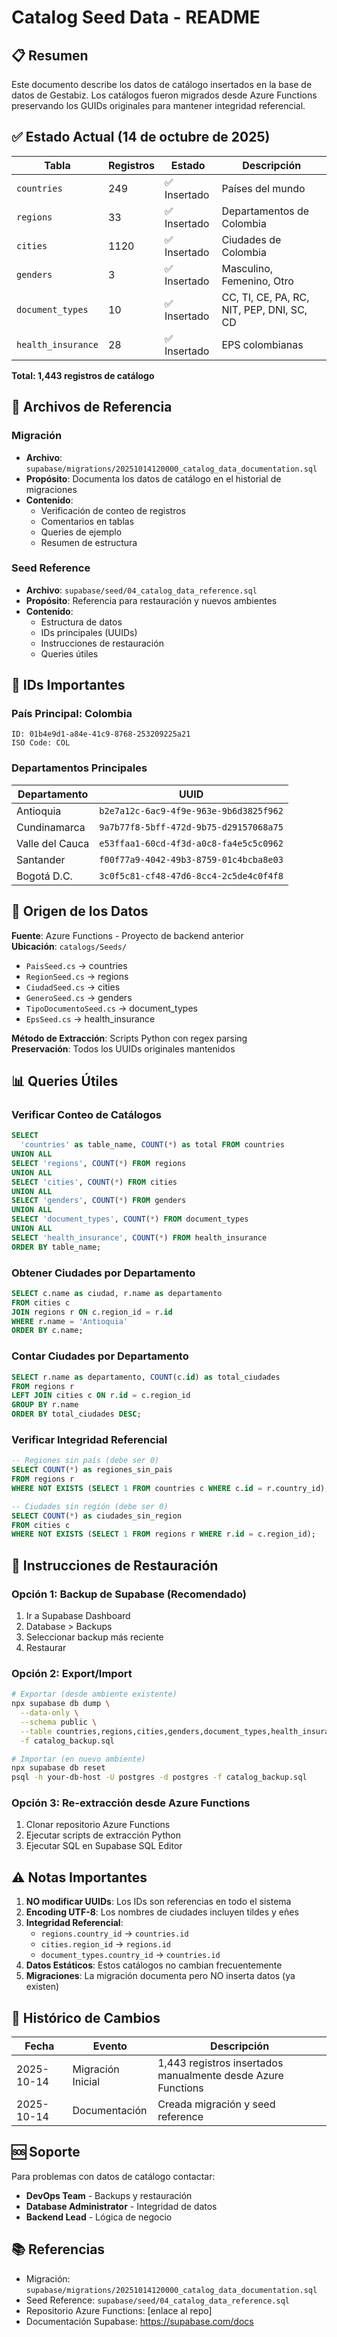 # Catalog Seed Data - README

## 📋 Resumen

Este documento describe los datos de catálogo insertados en la base de datos de Gestabiz. Los catálogos fueron migrados desde Azure Functions preservando los GUIDs originales para mantener integridad referencial.

## ✅ Estado Actual (14 de octubre de 2025)

| Tabla | Registros | Estado | Descripción |
|-------|-----------|--------|-------------|
| `countries` | 249 | ✅ Insertado | Países del mundo |
| `regions` | 33 | ✅ Insertado | Departamentos de Colombia |
| `cities` | 1120 | ✅ Insertado | Ciudades de Colombia |
| `genders` | 3 | ✅ Insertado | Masculino, Femenino, Otro |
| `document_types` | 10 | ✅ Insertado | CC, TI, CE, PA, RC, NIT, PEP, DNI, SC, CD |
| `health_insurance` | 28 | ✅ Insertado | EPS colombianas |

**Total: 1,443 registros de catálogo**

## 📂 Archivos de Referencia

### Migración
- **Archivo**: `supabase/migrations/20251014120000_catalog_data_documentation.sql`
- **Propósito**: Documenta los datos de catálogo en el historial de migraciones
- **Contenido**: 
  - Verificación de conteo de registros
  - Comentarios en tablas
  - Queries de ejemplo
  - Resumen de estructura

### Seed Reference
- **Archivo**: `supabase/seed/04_catalog_data_reference.sql`
- **Propósito**: Referencia para restauración y nuevos ambientes
- **Contenido**:
  - Estructura de datos
  - IDs principales (UUIDs)
  - Instrucciones de restauración
  - Queries útiles

## 🔑 IDs Importantes

### País Principal: Colombia
```
ID: 01b4e9d1-a84e-41c9-8768-253209225a21
ISO Code: COL
```

### Departamentos Principales

| Departamento | UUID |
|--------------|------|
| Antioquia | `b2e7a12c-6ac9-4f9e-963e-9b6d3825f962` |
| Cundinamarca | `9a7b77f8-5bff-472d-9b75-d29157068a75` |
| Valle del Cauca | `e53ffaa1-60cd-4f3d-a0c8-fa4e5c5c0962` |
| Santander | `f00f77a9-4042-49b3-8759-01c4bcba8e03` |
| Bogotá D.C. | `3c0f5c81-cf48-47d6-8cc4-2c5de4c0f4f8` |

## 🔄 Origen de los Datos

**Fuente**: Azure Functions - Proyecto de backend anterior  
**Ubicación**: `catalogs/Seeds/`
- `PaisSeed.cs` → countries
- `RegionSeed.cs` → regions
- `CiudadSeed.cs` → cities
- `GeneroSeed.cs` → genders
- `TipoDocumentoSeed.cs` → document_types
- `EpsSeed.cs` → health_insurance

**Método de Extracción**: Scripts Python con regex parsing  
**Preservación**: Todos los UUIDs originales mantenidos

## 📊 Queries Útiles

### Verificar Conteo de Catálogos
```sql
SELECT 
  'countries' as table_name, COUNT(*) as total FROM countries
UNION ALL
SELECT 'regions', COUNT(*) FROM regions
UNION ALL
SELECT 'cities', COUNT(*) FROM cities
UNION ALL
SELECT 'genders', COUNT(*) FROM genders
UNION ALL
SELECT 'document_types', COUNT(*) FROM document_types
UNION ALL
SELECT 'health_insurance', COUNT(*) FROM health_insurance
ORDER BY table_name;
```

### Obtener Ciudades por Departamento
```sql
SELECT c.name as ciudad, r.name as departamento
FROM cities c
JOIN regions r ON c.region_id = r.id
WHERE r.name = 'Antioquia'
ORDER BY c.name;
```

### Contar Ciudades por Departamento
```sql
SELECT r.name as departamento, COUNT(c.id) as total_ciudades
FROM regions r
LEFT JOIN cities c ON r.id = c.region_id
GROUP BY r.name
ORDER BY total_ciudades DESC;
```

### Verificar Integridad Referencial
```sql
-- Regiones sin país (debe ser 0)
SELECT COUNT(*) as regiones_sin_pais
FROM regions r
WHERE NOT EXISTS (SELECT 1 FROM countries c WHERE c.id = r.country_id);

-- Ciudades sin región (debe ser 0)
SELECT COUNT(*) as ciudades_sin_region
FROM cities c
WHERE NOT EXISTS (SELECT 1 FROM regions r WHERE r.id = c.region_id);
```

## 🔧 Instrucciones de Restauración

### Opción 1: Backup de Supabase (Recomendado)
1. Ir a Supabase Dashboard
2. Database > Backups
3. Seleccionar backup más reciente
4. Restaurar

### Opción 2: Export/Import
```bash
# Exportar (desde ambiente existente)
npx supabase db dump \
  --data-only \
  --schema public \
  --table countries,regions,cities,genders,document_types,health_insurance \
  -f catalog_backup.sql

# Importar (en nuevo ambiente)
npx supabase db reset
psql -h your-db-host -U postgres -d postgres -f catalog_backup.sql
```

### Opción 3: Re-extracción desde Azure Functions
1. Clonar repositorio Azure Functions
2. Ejecutar scripts de extracción Python
3. Ejecutar SQL en Supabase SQL Editor

## ⚠️ Notas Importantes

1. **NO modificar UUIDs**: Los IDs son referencias en todo el sistema
2. **Encoding UTF-8**: Los nombres de ciudades incluyen tildes y eñes
3. **Integridad Referencial**: 
   - `regions.country_id` → `countries.id`
   - `cities.region_id` → `regions.id`
   - `document_types.country_id` → `countries.id`
4. **Datos Estáticos**: Estos catálogos no cambian frecuentemente
5. **Migraciones**: La migración documenta pero NO inserta datos (ya existen)

## 📝 Histórico de Cambios

| Fecha | Evento | Descripción |
|-------|--------|-------------|
| 2025-10-14 | Migración Inicial | 1,443 registros insertados manualmente desde Azure Functions |
| 2025-10-14 | Documentación | Creada migración y seed reference |

## 🆘 Soporte

Para problemas con datos de catálogo contactar:
- **DevOps Team** - Backups y restauración
- **Database Administrator** - Integridad de datos
- **Backend Lead** - Lógica de negocio

## 📚 Referencias

- Migración: `supabase/migrations/20251014120000_catalog_data_documentation.sql`
- Seed Reference: `supabase/seed/04_catalog_data_reference.sql`
- Repositorio Azure Functions: [enlace al repo]
- Documentación Supabase: https://supabase.com/docs

